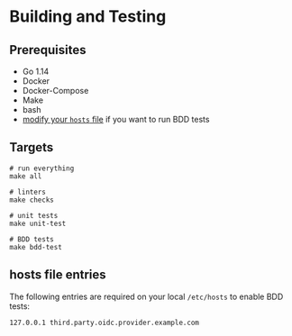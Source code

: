 # Building and Testing

## Prerequisites
- Go 1.14
- Docker
- Docker-Compose
- Make
- bash
- [modify your `hosts` file](#hosts-file-entries) if you want to run BDD tests

## Targets

```
# run everything
make all

# linters
make checks

# unit tests
make unit-test

# BDD tests
make bdd-test
```

## hosts file entries

The following entries are required on your local `/etc/hosts` to enable BDD tests:

```
127.0.0.1 third.party.oidc.provider.example.com
```
